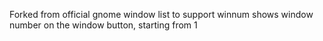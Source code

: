 Forked from official gnome window list to support winnum 
shows window number on the window button, starting from 1


